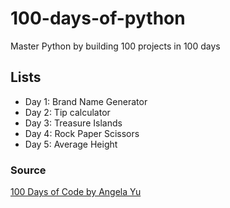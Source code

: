 # 100-days-of-python
Master Python by building 100 projects in 100 days 

## Lists
- Day 1: Brand Name Generator
- Day 2: Tip calculator 
- Day 3: Treasure Islands
- Day 4: Rock Paper Scissors 
- Day 5: Average Height


### Source
[100 Days of Code by Angela Yu](https://www.udemy.com/course/100-days-of-code/)
